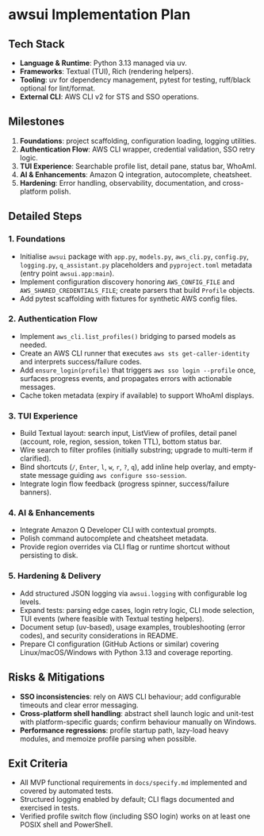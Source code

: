 # awsui Implementation Plan

## Tech Stack
- **Language & Runtime**: Python 3.13 managed via uv.
- **Frameworks**: Textual (TUI), Rich (rendering helpers).
- **Tooling**: uv for dependency management, pytest for testing, ruff/black optional for lint/format.
- **External CLI**: AWS CLI v2 for STS and SSO operations.

## Milestones
1. **Foundations**: project scaffolding, configuration loading, logging utilities.
2. **Authentication Flow**: AWS CLI wrapper, credential validation, SSO retry logic.
3. **TUI Experience**: Searchable profile list, detail pane, status bar, WhoAmI.
4. **AI & Enhancements**: Amazon Q integration, autocomplete, cheatsheet.
5. **Hardening**: Error handling, observability, documentation, and cross-platform polish.

## Detailed Steps
### 1. Foundations
- Initialise `awsui` package with `app.py`, `models.py`, `aws_cli.py`, `config.py`, `logging.py`, `q_assistant.py` placeholders and `pyproject.toml` metadata (entry point `awsui.app:main`).
- Implement configuration discovery honoring `AWS_CONFIG_FILE` and `AWS_SHARED_CREDENTIALS_FILE`; create parsers that build `Profile` objects.
- Add pytest scaffolding with fixtures for synthetic AWS config files.

### 2. Authentication Flow
- Implement `aws_cli.list_profiles()` bridging to parsed models as needed.
- Create an AWS CLI runner that executes `aws sts get-caller-identity` and interprets success/failure codes.
- Add `ensure_login(profile)` that triggers `aws sso login --profile` once, surfaces progress events, and propagates errors with actionable messages.
- Cache token metadata (expiry if available) to support WhoAmI displays.

### 3. TUI Experience
- Build Textual layout: search input, ListView of profiles, detail panel (account, role, region, session, token TTL), bottom status bar.
- Wire search to filter profiles (initially substring; upgrade to multi-term if clarified).
- Bind shortcuts (`/`, `Enter`, `l`, `w`, `r`, `?`, `q`), add inline help overlay, and empty-state message guiding `aws configure sso-session`.
- Integrate login flow feedback (progress spinner, success/failure banners).

### 4. AI & Enhancements
- Integrate Amazon Q Developer CLI with contextual prompts.
- Polish command autocomplete and cheatsheet metadata.
- Provide region overrides via CLI flag or runtime shortcut without persisting to disk.

### 5. Hardening & Delivery
- Add structured JSON logging via `awsui.logging` with configurable log levels.
- Expand tests: parsing edge cases, login retry logic, CLI mode selection, TUI events (where feasible with Textual testing helpers).
- Document setup (uv-based), usage examples, troubleshooting (error codes), and security considerations in README.
- Prepare CI configuration (GitHub Actions or similar) covering Linux/macOS/Windows with Python 3.13 and coverage reporting.

## Risks & Mitigations
- **SSO inconsistencies**: rely on AWS CLI behaviour; add configurable timeouts and clear error messaging.
- **Cross-platform shell handling**: abstract shell launch logic and unit-test with platform-specific guards; confirm behaviour manually on Windows.
- **Performance regressions**: profile startup path, lazy-load heavy modules, and memoize profile parsing when possible.

## Exit Criteria
- All MVP functional requirements in `docs/specify.md` implemented and covered by automated tests.
- Structured logging enabled by default; CLI flags documented and exercised in tests.
- Verified profile switch flow (including SSO login) works on at least one POSIX shell and PowerShell.

